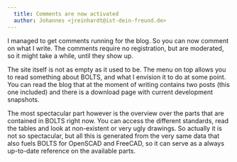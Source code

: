 ```yaml
---
  title: Comments are now activated
  author: Johannes <jreinhardt@ist-dein-freund.de>
---
```


I managed to get comments running for the blog. So you can now comment on what
I write. The comments require no registration, but are moderated, so it might
take a while, until they show up.

<!-- more -->

The site itself is not as empty as it used to be. The menu on top allows you to
read something about BOLTS, and what I envision it to do at some point. You can
read the blog that at the moment of writing contains two posts (this one
included) and there is a download page with current development snapshots.

The most spectacular part however is the overview over the parts that are
contained in BOLTS right now. You can access the different standards, read the
tables and look at non-existent or very ugly drawings. So actually it is not so
spectacular, but all this is generated from the very same data that also fuels
BOLTS for OpenSCAD and FreeCAD, so it can serve as a always up-to-date
reference on the available parts.
